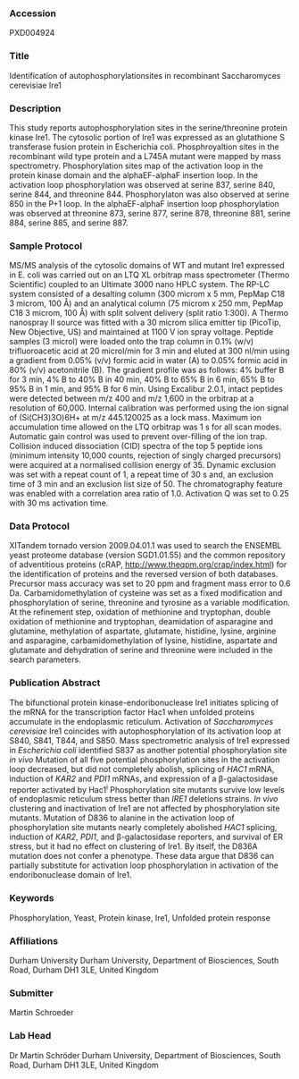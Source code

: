 ### Accession
PXD004924

### Title
Identification of autophosphorylationsites in recombinant Saccharomyces cerevisiae Ire1

### Description
This study reports autophosphorylation sites in the serine/threonine protein kinase Ire1. The cytosolic portion of Ire1 was expressed as an glutathione S transferase fusion protein in Escherichia coli. Phosphroyaltion sites in the recombinant wild type protein and a L745A mutant were mapped by mass spectrometry. Phosphorylation sites map of the activation loop in the protein kinase domain and the alphaEF-alphaF insertion loop. In the activation loop phosphorylation was observed at serine 837, serine 840, serine 844, and threonine 844. Phosphorylaton was also observed at serine 850 in the P+1 loop. In the alphaEF-alphaF insertion loop phosphorylation was observed at threonine 873, serine 877, serine 878, threonine 881, serine 884, serine 885, and serine 887.

### Sample Protocol
MS/MS analysis of the cytosolic domains of WT and mutant Ire1 expressed in E. coli was carried out on an LTQ XL orbitrap mass spectrometer (Thermo Scientific) coupled to an Ultimate 3000 nano HPLC system. The RP-LC system consisted of a desalting column (300 microm x 5 mm, PepMap C18 3 microm, 100 Å) and an analytical column (75 microm x 250 mm, PepMap C18 3 microm, 100 Å) with split solvent delivery (split ratio 1:300). A Thermo nanospray II source was fitted with a 30 microm silica emitter tip (PicoTip, New Objective, US) and maintained at 1100 V ion spray voltage. Peptide samples (3 microl) were loaded onto the trap column in 0.1% (w/v) trifluoroacetic acid at 20 microl/min for 3 min and eluted at 300 nl/min using a gradient from 0.05% (v/v) formic acid in water (A) to 0.05% formic acid in 80% (v/v) acetonitrile (B). The gradient profile was as follows: 4% buffer B for 3 min, 4% B to 40% B in 40 min, 40% B to 65% B in 6 min, 65% B to 95% B in 1 min, and 95% B for 6 min. Using Excalibur 2.0.1, intact peptides were detected between m/z 400 and m/z 1,600 in the orbitrap at a resolution of 60,000. Internal calibration was performed using the ion signal of (Si(CH3)3O)6H+ at m/z 445.120025 as a lock mass. Maximum ion accumulation time allowed on the LTQ orbitrap was 1 s for all scan modes. Automatic gain control was used to prevent over-filling of the ion trap. Collision induced dissociation (CID) spectra of the top 5 peptide ions (minimum intensity 10,000 counts, rejection of singly charged precursors) were acquired at a normalised collision energy of 35. Dynamic exclusion was set with a repeat count of 1, a repeat time of 30 s and, an exclusion time of 3 min and an exclusion list size of 50. The chromatography feature was enabled with a correlation area ratio of 1.0. Activation Q was set to 0.25 with 30 ms activation time.

### Data Protocol
XITandem tornado version 2009.04.01.1 was used to search the ENSEMBL yeast proteome database (version SGD1.01.55) and the common repository of adventitious proteins (cRAP, http://www.theqpm.org/crap/index.html) for the identification of proteins and the reversed version of both databases. Precursor mass accuracy was set to 20 ppm and fragment mass error to 0.6 Da. Carbamidomethylation of cysteine was set as a fixed modification and phosphorylation of serine, threonine and tyrosine as a variable modification. At the refinement step, oxidation of methionine and tryptophan, double oxidation of methionine and tryptophan, deamidation of asparagine and glutamine, methylation of aspartate, glutamate, histidine, lysine, arginine and asparagine, carbamidomethylation of lysine, histidine, aspartate and glutamate and dehydration of serine and threonine were included in the search parameters.

### Publication Abstract
The bifunctional protein kinase-endoribonuclease Ire1 initiates splicing of the mRNA for the transcription factor Hac1 when unfolded proteins accumulate in the endoplasmic reticulum. Activation of <i>Saccharomyces cerevisiae</i> Ire1 coincides with autophosphorylation of its activation loop at S840, S841, T844, and S850. Mass spectrometric analysis of Ire1 expressed in <i>Escherichia coli</i> identified S837 as another potential phosphorylation site <i>in vivo</i> Mutation of all five potential phosphorylation sites in the activation loop decreased, but did not completely abolish, splicing of <i>HAC1</i> mRNA, induction of <i>KAR2</i> and <i>PDI1</i> mRNAs, and expression of a &#x3b2;-galactosidase reporter activated by Hac1<sup>i</sup> Phosphorylation site mutants survive low levels of endoplasmic reticulum stress better than <i>IRE1</i> deletions strains. <i>In vivo</i> clustering and inactivation of Ire1 are not affected by phosphorylation site mutants. Mutation of D836 to alanine in the activation loop of phosphorylation site mutants nearly completely abolished <i>HAC1</i> splicing, induction of <i>KAR2</i>, <i>PDI1</i>, and &#x3b2;-galactosidase reporters, and survival of ER stress, but it had no effect on clustering of Ire1. By itself, the D836A mutation does not confer a phenotype. These data argue that D836 can partially substitute for activation loop phosphorylation in activation of the endoribonuclease domain of Ire1.

### Keywords
Phosphorylation, Yeast, Protein kinase, Ire1, Unfolded protein response

### Affiliations
Durham University
Durham University, Department of Biosciences, South Road, Durham DH1 3LE, United Kingdom

### Submitter
Martin Schroeder

### Lab Head
Dr Martin Schröder
Durham University, Department of Biosciences, South Road, Durham DH1 3LE, United Kingdom


